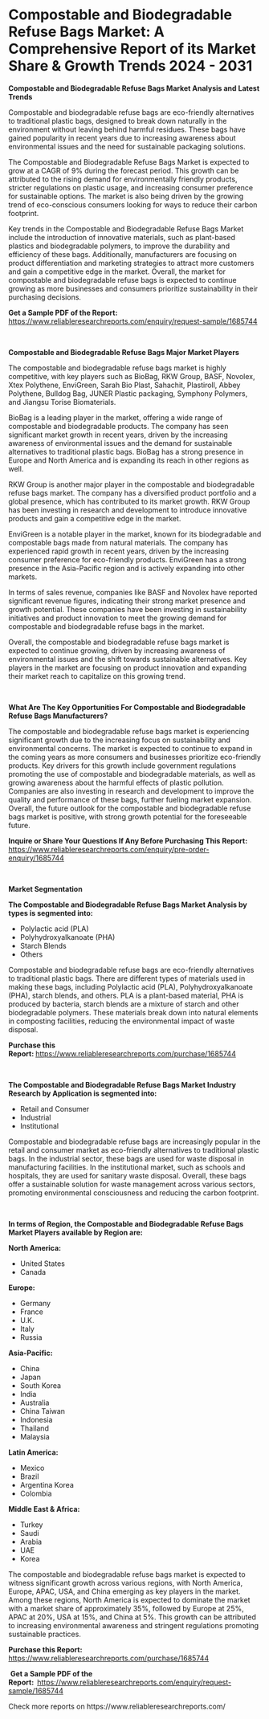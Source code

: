 <p><h1>Compostable and Biodegradable Refuse Bags Market: A Comprehensive Report of its Market Share & Growth Trends 2024 - 2031</h1></p><p><strong>Compostable and Biodegradable Refuse Bags Market Analysis and Latest Trends</strong></p>
<p><p>Compostable and biodegradable refuse bags are eco-friendly alternatives to traditional plastic bags, designed to break down naturally in the environment without leaving behind harmful residues. These bags have gained popularity in recent years due to increasing awareness about environmental issues and the need for sustainable packaging solutions.</p><p>The Compostable and Biodegradable Refuse Bags Market is expected to grow at a CAGR of 9% during the forecast period. This growth can be attributed to the rising demand for environmentally friendly products, stricter regulations on plastic usage, and increasing consumer preference for sustainable options. The market is also being driven by the growing trend of eco-conscious consumers looking for ways to reduce their carbon footprint.</p><p>Key trends in the Compostable and Biodegradable Refuse Bags Market include the introduction of innovative materials, such as plant-based plastics and biodegradable polymers, to improve the durability and efficiency of these bags. Additionally, manufacturers are focusing on product differentiation and marketing strategies to attract more customers and gain a competitive edge in the market. Overall, the market for compostable and biodegradable refuse bags is expected to continue growing as more businesses and consumers prioritize sustainability in their purchasing decisions.</p></p>
<p><strong>Get a Sample PDF of the Report:&nbsp;</strong> <a href="https://www.reliableresearchreports.com/enquiry/request-sample/1685744">https://www.reliableresearchreports.com/enquiry/request-sample/1685744</a></p>
<p>&nbsp;</p>
<p><strong>Compostable and Biodegradable Refuse Bags Major Market Players</strong></p>
<p><p>The compostable and biodegradable refuse bags market is highly competitive, with key players such as BioBag, RKW Group, BASF, Novolex, Xtex Polythene, EnviGreen, Sarah Bio Plast, Sahachit, Plastiroll, Abbey Polythene, Bulldog Bag, JUNER Plastic packaging, Symphony Polymers, and Jiangsu Torise Biomaterials. </p><p>BioBag is a leading player in the market, offering a wide range of compostable and biodegradable products. The company has seen significant market growth in recent years, driven by the increasing awareness of environmental issues and the demand for sustainable alternatives to traditional plastic bags. BioBag has a strong presence in Europe and North America and is expanding its reach in other regions as well.</p><p>RKW Group is another major player in the compostable and biodegradable refuse bags market. The company has a diversified product portfolio and a global presence, which has contributed to its market growth. RKW Group has been investing in research and development to introduce innovative products and gain a competitive edge in the market.</p><p>EnviGreen is a notable player in the market, known for its biodegradable and compostable bags made from natural materials. The company has experienced rapid growth in recent years, driven by the increasing consumer preference for eco-friendly products. EnviGreen has a strong presence in the Asia-Pacific region and is actively expanding into other markets.</p><p>In terms of sales revenue, companies like BASF and Novolex have reported significant revenue figures, indicating their strong market presence and growth potential. These companies have been investing in sustainability initiatives and product innovation to meet the growing demand for compostable and biodegradable refuse bags in the market.</p><p>Overall, the compostable and biodegradable refuse bags market is expected to continue growing, driven by increasing awareness of environmental issues and the shift towards sustainable alternatives. Key players in the market are focusing on product innovation and expanding their market reach to capitalize on this growing trend.</p></p>
<p>&nbsp;</p>
<p><strong>What Are The Key Opportunities For Compostable and Biodegradable Refuse Bags Manufacturers?</strong></p>
<p><p>The compostable and biodegradable refuse bags market is experiencing significant growth due to the increasing focus on sustainability and environmental concerns. The market is expected to continue to expand in the coming years as more consumers and businesses prioritize eco-friendly products. Key drivers for this growth include government regulations promoting the use of compostable and biodegradable materials, as well as growing awareness about the harmful effects of plastic pollution. Companies are also investing in research and development to improve the quality and performance of these bags, further fueling market expansion. Overall, the future outlook for the compostable and biodegradable refuse bags market is positive, with strong growth potential for the foreseeable future.</p></p>
<p><strong>Inquire or Share Your Questions If Any Before Purchasing This Report:</strong> <a href="https://www.reliableresearchreports.com/enquiry/pre-order-enquiry/1685744">https://www.reliableresearchreports.com/enquiry/pre-order-enquiry/1685744</a></p>
<p>&nbsp;</p>
<p><strong>Market Segmentation</strong></p>
<p><strong>The Compostable and Biodegradable Refuse Bags Market Analysis by types is segmented into:</strong></p>
<p><ul><li>Polylactic acid (PLA)</li><li>Polyhydroxyalkanoate (PHA)</li><li>Starch Blends</li><li>Others</li></ul></p>
<p><p>Compostable and biodegradable refuse bags are eco-friendly alternatives to traditional plastic bags. There are different types of materials used in making these bags, including Polylactic acid (PLA), Polyhydroxyalkanoate (PHA), starch blends, and others. PLA is a plant-based material, PHA is produced by bacteria, starch blends are a mixture of starch and other biodegradable polymers. These materials break down into natural elements in composting facilities, reducing the environmental impact of waste disposal.</p></p>
<p><strong>Purchase this Report:&nbsp;</strong><a href="https://www.reliableresearchreports.com/purchase/1685744">https://www.reliableresearchreports.com/purchase/1685744</a></p>
<p>&nbsp;</p>
<p><strong>The Compostable and Biodegradable Refuse Bags Market Industry Research by Application is segmented into:</strong></p>
<p><ul><li>Retail and Consumer</li><li>Industrial</li><li>Institutional</li></ul></p>
<p><p>Compostable and biodegradable refuse bags are increasingly popular in the retail and consumer market as eco-friendly alternatives to traditional plastic bags. In the industrial sector, these bags are used for waste disposal in manufacturing facilities. In the institutional market, such as schools and hospitals, they are used for sanitary waste disposal. Overall, these bags offer a sustainable solution for waste management across various sectors, promoting environmental consciousness and reducing the carbon footprint.</p></p>
<p>&nbsp;</p>
<p><strong>In terms of Region, the Compostable and Biodegradable Refuse Bags Market Players available by Region are:</strong></p>
<p>
    <p> <strong> North America: </strong>
        <ul>
            <li>United States</li>
            <li>Canada</li>
        </ul>
        </p> 
    <p> <strong> Europe: </strong>
        <ul>
            <li>Germany</li>
            <li>France</li>
            <li>U.K.</li>
            <li>Italy</li>
            <li>Russia</li>
        </ul>
        </p> 
    <p> <strong> Asia-Pacific: </strong>
        <ul>
            <li>China</li>
            <li>Japan</li>
            <li>South Korea</li>
            <li>India</li>
            <li>Australia</li>
            <li>China Taiwan</li>
            <li>Indonesia</li>
            <li>Thailand</li>
            <li>Malaysia</li>
        </ul>
        </p> 
    <p> <strong> Latin America: </strong>
        <ul>
            <li>Mexico</li>
            <li>Brazil</li>
            <li>Argentina Korea</li>
            <li>Colombia</li>
        </ul>
        </p> 
    <p> <strong> Middle East & Africa: </strong>
        <ul>
            <li>Turkey</li>
            <li>Saudi</li>
            <li>Arabia</li>
            <li>UAE</li>
            <li>Korea</li>
        </ul>
    </p>
    </p>
<p><p>The compostable and biodegradable refuse bags market is expected to witness significant growth across various regions, with North America, Europe, APAC, USA, and China emerging as key players in the market. Among these regions, North America is expected to dominate the market with a market share of approximately 35%, followed by Europe at 25%, APAC at 20%, USA at 15%, and China at 5%. This growth can be attributed to increasing environmental awareness and stringent regulations promoting sustainable practices.</p></p>
<p><strong>Purchase this Report: </strong><a href="https://www.reliableresearchreports.com/purchase/1685744">https://www.reliableresearchreports.com/purchase/1685744</a></p>
<p>&nbsp;<strong>Get a Sample PDF of the Report:&nbsp;&nbsp;</strong><a href="https://www.reliableresearchreports.com/enquiry/request-sample/1685744">https://www.reliableresearchreports.com/enquiry/request-sample/1685744</a></p>
<p><strong></strong></p>
<p>Check more reports on https://www.reliableresearchreports.com/</p>